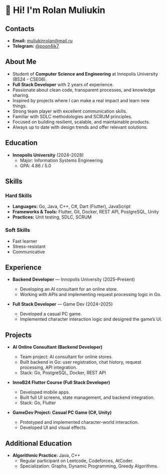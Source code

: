 # 👋 Hi! I'm Rolan Muliukin

## Contacts

- **Email:** muliukinrolan@mail.ru
- **Telegram:** [@poon4ik7](https://t.me/vizitkaAboutMe)

## About Me

- Student of **Computer Science and Engineering** at Innopolis University (BS24 - CSE06).
- **Full Stack Developer** with 2 years of experience.
- Passionate about clean code, transparent processes, and knowledge sharing.
- Inspired by projects where I can make a real impact and learn new things.
- Strong team player with excellent communication skills.
- Familiar with SDLC methodologies and SCRUM principles.
- Focused on building resilient, scalable, and maintainable products.
- Always up to date with design trends and offer relevant solutions.

## Education

- **Innopolis University** (2024–2028)
  - Major: Information Systems Engineering
  - GPA: 4.86 / 5.0

## Skills

### Hard Skills

- **Languages:** Go, Java, C++, C#, Dart (Flutter), JavaScript
- **Frameworks & Tools:** Flutter, Git, Docker, REST API, PostgreSQL, Unity
- **Practices:** Unit testing, SDLC, SCRUM

### Soft Skills

- Fast learner
- Stress-resistant
- Communicative

## Experience

- **Backend Developer** — Innopolis University (2025–Present)
  - Developing an AI consultant for an online store.
  - Working with APIs and implementing request processing logic in Go.

- **Full Stack Developer** — Game Dev (2024–2025)
  - Developed a casual PC game.
  - Implemented character interaction logic and designed the game’s UI.

## Projects

- **AI Online Consultant (Backend Developer)**
  - Team project: AI consultant for online stores.
  - Built backend in Go: user registration, chat history, request processing, API integration.
  - Stack: Go, PostgreSQL, Docker, REST API

- **InnoB24 Flutter Course (Full Stack Developer)**
  - Developed mobile apps.
  - Built full UI screens, state management, and backend integration.
  - Stack: Go, Flutter

- **GameDev Project: Casual PC Game (C#, Unity)**
  - Prototyped and implemented character-world interaction.
  - Developed UI and visual effects.

## Additional Education

- **Algorithmic Practice:** Java, C++
  - Regular participant on Leetcode, Codeforces, AtCoder.
  - Specialization: Graphs, Dynamic Programming, Greedy Algorithms.
